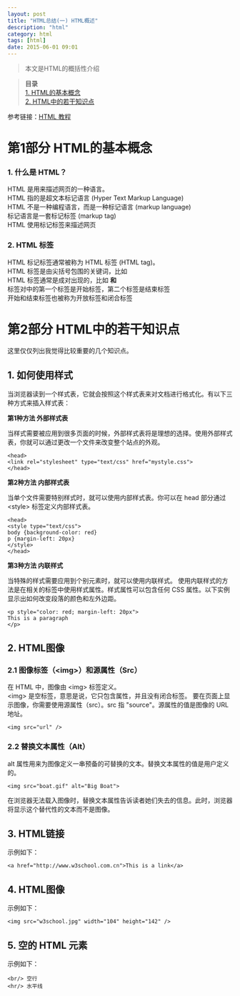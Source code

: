 ```yaml
---
layout: post
title: "HTML总结(一) HTML概述"
description: "html"
category: html
tags: [html]
date: 2015-06-01 09:01
---
```



> 本文是HTML的概括性介绍

> **目录**  
[1. HTML的基本概念](#anchor1)  
[2. HTML中的若干知识点 ](#anchor2)  

参考链接：[HTML 教程](http://www.w3school.com.cn/html/index.asp)

<a name="anchor1"></a>
# 第1部分 HTML的基本概念

### 1. 什么是 HTML？  

HTML 是用来描述网页的一种语言。  
HTML 指的是超文本标记语言 (Hyper Text Markup Language)  
HTML 不是一种编程语言，而是一种标记语言 (markup language)  
标记语言是一套标记标签 (markup tag)  
HTML 使用标记标签来描述网页


### 2. HTML 标签

HTML 标记标签通常被称为 HTML 标签 (HTML tag)。  
HTML 标签是由尖括号包围的关键词，比如 <html>  
HTML 标签通常是成对出现的，比如 <b> 和 </b>  
标签对中的第一个标签是开始标签，第二个标签是结束标签  
开始和结束标签也被称为开放标签和闭合标签




<a name="anchor2"></a>
# 第2部分 HTML中的若干知识点

这里仅仅列出我觉得比较重要的几个知识点。

## 1. 如何使用样式

当浏览器读到一个样式表，它就会按照这个样式表来对文档进行格式化。有以下三种方式来插入样式表：

**第1种方法 外部样式表**

当样式需要被应用到很多页面的时候，外部样式表将是理想的选择。使用外部样式表，你就可以通过更改一个文件来改变整个站点的外观。

    <head>
    <link rel="stylesheet" type="text/css" href="mystyle.css">
    </head>

**第2种方法 内部样式表**

当单个文件需要特别样式时，就可以使用内部样式表。你可以在 head 部分通过 <style\> 标签定义内部样式表。

    <head>
    <style type="text/css">
    body {background-color: red}
    p {margin-left: 20px}
    </style>
    </head>

**第3种方法 内联样式**

当特殊的样式需要应用到个别元素时，就可以使用内联样式。 使用内联样式的方法是在相关的标签中使用样式属性。样式属性可以包含任何 CSS 属性。以下实例显示出如何改变段落的颜色和左外边距。

    <p style="color: red; margin-left: 20px">
    This is a paragraph
    </p>


## 2. HTML图像

### 2.1 图像标签（<img\>）和源属性（Src）
在 HTML 中，图像由 <img\> 标签定义。  
<img\> 是空标签，意思是说，它只包含属性，并且没有闭合标签。
要在页面上显示图像，你需要使用源属性（src）。src 指 "source"。源属性的值是图像的 URL 地址。

    <img src="url" />

### 2.2 替换文本属性（Alt）
alt 属性用来为图像定义一串预备的可替换的文本。替换文本属性的值是用户定义的。

    <img src="boat.gif" alt="Big Boat">

在浏览器无法载入图像时，替换文本属性告诉读者她们失去的信息。此时，浏览器将显示这个替代性的文本而不是图像。


## 3. HTML链接

示例如下：

    <a href="http://www.w3school.com.cn">This is a link</a>


## 4. HTML图像

示例如下：

    <img src="w3school.jpg" width="104" height="142" />


## 5. 空的 HTML 元素

示例如下：

    <br/> 空行
    <hr/> 水平线

